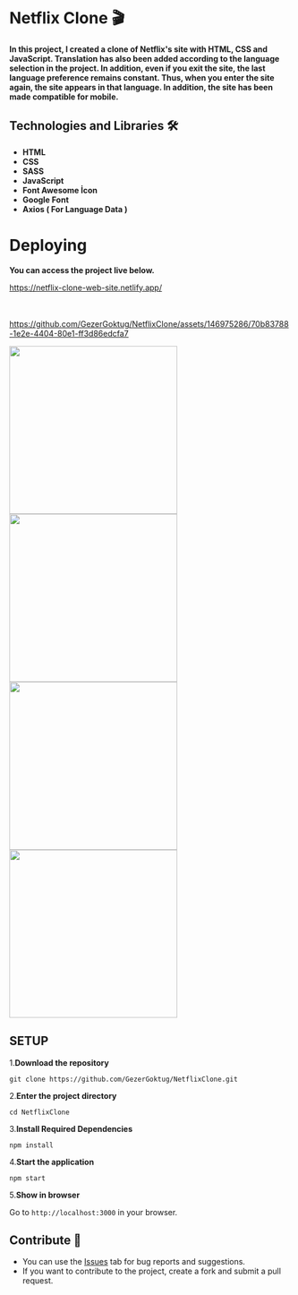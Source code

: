 # Netflix Clone 🎬

**<p>In this project, I created a clone of Netflix's site with HTML, CSS and JavaScript.
Translation has also been added according to the language selection in the project. In addition, even if you exit the site, the last language preference remains constant. Thus, when you enter the site again, the site appears in that language. In addition, the site has been made compatible for mobile.</p>**

## Technologies and Libraries 🛠️
<strong><ul>
<li>HTML</li>  
<li>CSS</li>  
<li>SASS</li>  
<li>JavaScript</li>  
<li>Font Awesome İcon</li>  
<li>Google Font</li>  
<li>Axios ( For Language Data )</li>
</ul></strong>


# Deploying

**<p>You can access the project live below.</p>**

<a href="https://netflix-clone-web-site.netlify.app/">https://netflix-clone-web-site.netlify.app/</a>
<br>
<br>
<br>




https://github.com/GezerGoktug/NetflixClone/assets/146975286/70b83788-1e2e-4404-80e1-ff3d86edcfa7



<img width="300" src="https://github.com/GezerGoktug/NetflixClone/assets/146975286/997ca7df-01b0-47bb-aa1f-c66adcee0729"/>
<img width="300" src="https://github.com/GezerGoktug/NetflixClone/assets/146975286/89cd04fa-79a9-40cc-871e-60ab8596df78"/>
<img width="300" src="https://github.com/GezerGoktug/NetflixClone/assets/146975286/49dc3437-ebdd-4ec4-abff-bf45d5b4d761"/>
<img width="300" src="https://github.com/GezerGoktug/NetflixClone/assets/146975286/c8f9766d-a9d3-474b-90e4-af0b91dabd25"/>
  



## SETUP

1.**Download the repository**

```
git clone https://github.com/GezerGoktug/NetflixClone.git
```

2.**Enter the project directory**

```
cd NetflixClone
```

3.**Install Required Dependencies**

```
npm install
```

4.**Start the application**

```
npm start
```

5.**Show in browser**

Go to `http://localhost:3000` in your browser.




## Contribute 🤝

- You can use the [Issues](https://github.com/GezerGoktug/NetflixClone) tab for bug reports and suggestions.
- If you want to contribute to the project, create a fork and submit a pull request.
